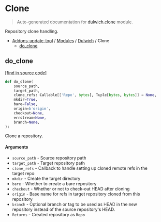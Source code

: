 # Clone

> Auto-generated documentation for [dulwich.clone](https://github.com/alchem1ster/AddOns-Update-Tool/blob/main/dulwich/clone.py) module.

Repository clone handling.

- [Addons-update-tool](../README.md#addons-update-tool) / [Modules](../MODULES.md#addons-update-tool-modules) / [Dulwich](index.md#dulwich) / Clone
    - [do_clone](#do_clone)

## do_clone

[[find in source code]](https://github.com/alchem1ster/AddOns-Update-Tool/blob/main/dulwich/clone.py#L38)

```python
def do_clone(
    source_path,
    target_path,
    clone_refs: Callable[['Repo', bytes], Tuple[bytes, bytes]] = None,
    mkdir=True,
    bare=False,
    origin=b'origin',
    checkout=None,
    errstream=None,
    branch=None,
):
```

Clone a repository.

#### Arguments

  - `source_path` - Source repository path
  - `target_path` - Target repository path
  - `clone_refs` - Callback to handle setting up cloned remote refs in
    the target repo
  - `mkdir` - Create the target directory
  - `bare` - Whether to create a bare repository
  - `checkout` - Whether or not to check-out HEAD after cloning
  - `origin` - Base name for refs in target repository
    cloned from this repository
  - `branch` - Optional branch or tag to be used as HEAD in the new repository
    instead of the source repository's HEAD.
- `Returns` - Created repository as `Repo`
